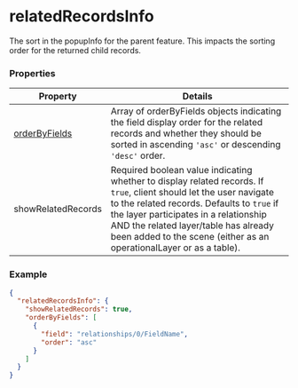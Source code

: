 # relatedRecordsInfo

The sort in the popupInfo for the parent feature. This impacts the sorting order for the returned child records.

### Properties

| Property | Details
| --- | ---
| [orderByFields](orderByFields.md) | Array of orderByFields objects indicating the field display order for the related records and whether they should be sorted in ascending <code>'asc'</code> or descending <code>'desc'</code> order.
| showRelatedRecords | Required boolean value indicating whether to display related records. If <code>true</code>, client should let the user navigate to the related records. Defaults to <code>true</code> if the layer participates in a relationship AND the related layer/table has already been added to the scene (either as an operationalLayer or as a table).


### Example

```json
{
  "relatedRecordsInfo": {
    "showRelatedRecords": true,
    "orderByFields": [
      {
        "field": "relationships/0/FieldName",
        "order": "asc"
      }
    ]
  }
}
```

